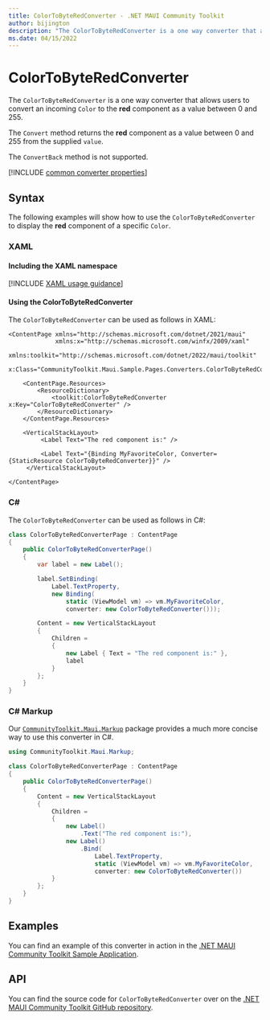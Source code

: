 ```yaml
---
title: ColorToByteRedConverter - .NET MAUI Community Toolkit
author: bijington
description: "The ColorToByteRedConverter is a one way converter that allows users to convert an incoming Color to the red component as a value between 0 and 255."
ms.date: 04/15/2022
---
```


# ColorToByteRedConverter

The `ColorToByteRedConverter` is a one way converter that allows users to convert an incoming `Color` to the **red** component as a value between 0 and 255.

The `Convert` method returns the **red** component as a value between 0 and 255 from the supplied `value`.

The `ConvertBack` method is not supported.

[!INCLUDE [common converter properties](../includes/communitytoolkit-converter.md)]

## Syntax

The following examples will show how to use the `ColorToByteRedConverter` to display the **red** component of a specific `Color`.

### XAML

#### Including the XAML namespace

[!INCLUDE [XAML usage guidance](../includes/xaml-usage.md)]

#### Using the ColorToByteRedConverter

The `ColorToByteRedConverter` can be used as follows in XAML:

```xaml
<ContentPage xmlns="http://schemas.microsoft.com/dotnet/2021/maui"
             xmlns:x="http://schemas.microsoft.com/winfx/2009/xaml"
             xmlns:toolkit="http://schemas.microsoft.com/dotnet/2022/maui/toolkit"
             x:Class="CommunityToolkit.Maui.Sample.Pages.Converters.ColorToByteRedConverterPage">

    <ContentPage.Resources>
        <ResourceDictionary>
            <toolkit:ColorToByteRedConverter x:Key="ColorToByteRedConverter" />
        </ResourceDictionary>
    </ContentPage.Resources>

    <VerticalStackLayout>
         <Label Text="The red component is:" />

         <Label Text="{Binding MyFavoriteColor, Converter={StaticResource ColorToByteRedConverter}}" />
     </VerticalStackLayout>

</ContentPage>
```

### C#

The `ColorToByteRedConverter` can be used as follows in C#:

```csharp
class ColorToByteRedConverterPage : ContentPage
{
    public ColorToByteRedConverterPage()
    {
        var label = new Label();

        label.SetBinding(
            Label.TextProperty,
            new Binding(
                static (ViewModel vm) => vm.MyFavoriteColor,
                converter: new ColorToByteRedConverter()));

        Content = new VerticalStackLayout
        {
            Children =
            {
                new Label { Text = "The red component is:" },
                label
            }
        };
    }
}
```

### C# Markup

Our [`CommunityToolkit.Maui.Markup`](../markup/markup.md) package provides a much more concise way to use this converter in C#.

```csharp
using CommunityToolkit.Maui.Markup;

class ColorToByteRedConverterPage : ContentPage
{
    public ColorToByteRedConverterPage()
    {
        Content = new VerticalStackLayout
        {
            Children =
            {
                new Label()
                    .Text("The red component is:"),
                new Label()
                    .Bind(
                        Label.TextProperty,
                        static (ViewModel vm) => vm.MyFavoriteColor,
                        converter: new ColorToByteRedConverter())
            }
        };
    }
}
```

## Examples

You can find an example of this converter in action in the [.NET MAUI Community Toolkit Sample Application](https://github.com/CommunityToolkit/Maui/blob/main/samples/CommunityToolkit.Maui.Sample/Pages/Converters/ColorsConverterPage.xaml).

## API

You can find the source code for `ColorToByteRedConverter` over on the [.NET MAUI Community Toolkit GitHub repository](https://github.com/CommunityToolkit/Maui/blob/main/src/CommunityToolkit.Maui/Converters/ColorToComponentConverter.shared.cs).
